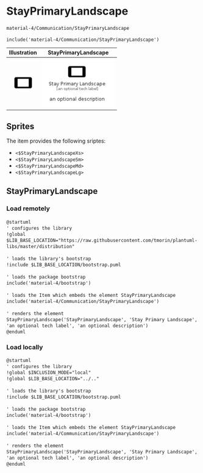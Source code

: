# StayPrimaryLandscape


```text
material-4/Communication/StayPrimaryLandscape
```

```text
include('material-4/Communication/StayPrimaryLandscape')
```



| Illustration | StayPrimaryLandscape |
| :---: | :---: |
| ![illustration for Illustration](../../material-4/Communication/StayPrimaryLandscape.png) | ![illustration for StayPrimaryLandscape](../../material-4/Communication/StayPrimaryLandscape.Local.png) |



## Sprites
The item provides the following sriptes:

- `<$StayPrimaryLandscapeXs>`
- `<$StayPrimaryLandscapeSm>`
- `<$StayPrimaryLandscapeMd>`
- `<$StayPrimaryLandscapeLg>`





## StayPrimaryLandscape

### Load remotely
```plantuml
@startuml
' configures the library
!global $LIB_BASE_LOCATION="https://raw.githubusercontent.com/tmorin/plantuml-libs/master/distribution"

' loads the library's bootstrap
!include $LIB_BASE_LOCATION/bootstrap.puml

' loads the package bootstrap
include('material-4/bootstrap')

' loads the Item which embeds the element StayPrimaryLandscape
include('material-4/Communication/StayPrimaryLandscape')

' renders the element
StayPrimaryLandscape('StayPrimaryLandscape', 'Stay Primary Landscape', 'an optional tech label', 'an optional description')
@enduml
```

### Load locally
```plantuml
@startuml
' configures the library
!global $INCLUSION_MODE="local"
!global $LIB_BASE_LOCATION="../.."

' loads the library's bootstrap
!include $LIB_BASE_LOCATION/bootstrap.puml

' loads the package bootstrap
include('material-4/bootstrap')

' loads the Item which embeds the element StayPrimaryLandscape
include('material-4/Communication/StayPrimaryLandscape')

' renders the element
StayPrimaryLandscape('StayPrimaryLandscape', 'Stay Primary Landscape', 'an optional tech label', 'an optional description')
@enduml
```

